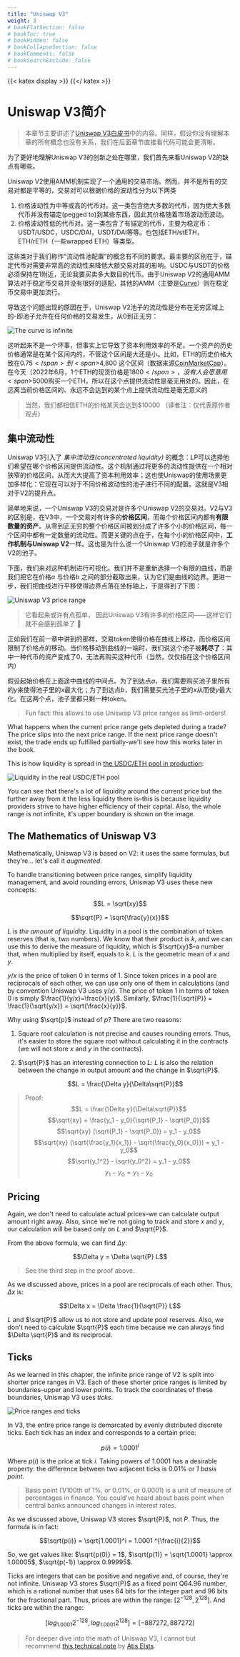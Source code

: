 ```yaml
---
title: "Uniswap V3"
weight: 3
# bookFlatSection: false
# bookToc: true
# bookHidden: false
# bookCollapseSection: false
# bookComments: false
# bookSearchExclude: false
---
```

{{< katex display >}} {{</ katex >}}

# Uniswap V3简介

> 本章节主要讲述了[Uniswap V3白皮书](https://uniswap.org/whitepaper-v3.pdf)中的内容。同样，假设你没有理解本章的所有概念也没有关系，我们在后面章节直接看代码可能会更清晰。

为了更好地理解Uniswap V3的创新之处在哪里，我们首先来看Uniswap V2的缺点有哪些。

Uniswap V2使用AMM机制实现了一个通用的交易市场。然而，并不是所有的交易对都是平等的，交易对可以根据价格的波动性分为以下两类

1. 价格波动性为中等或高的代币对。这一类包含绝大多数的代币，因为绝大多数代币并没有锚定(pegged to)到某些东西，因此其价格随着市场波动而波动。
2. 价格波动性低的代币对。这一类包含了有锚定的代币，主要为稳定币：USDT/USDC，USDC/DAI，USDT/DAI等等。也包括ETH/stETH，ETH/rETH（一些wrapped ETH）等类型。

这些类对于我们称作“流动性池配置”的概念有不同的要求。最主要的区别在于，锚定代币对需要非常高的流动性来降低大额交易对其的影响。USDC与USDT的价格必须保持在1附近，无论我要买卖多大数目的代币。由于Uniswap V2的通用AMM算法对于稳定币交易并没有很好的适配，其他的AMM（主要是[Curve](https://curve.fi)）则在稳定币交易中更加流行。

导致这个问题出现的原因在于，Uniswap V2池子的流动性是分布在无穷区域上的-即池子允许在任何价格的交易发生，从0到正无穷：


![The curve is infinite](/images/milestone_0/curve_infinite.png)

这听起来不是一个坏事，但事实上它导致了资本利用效率的不足。一个资产的历史价格通常是在某个区间内的，不管这个区间是大还是小。比如，ETH的历史价格大致在<span>$0.75</span>
到 <span>$4,800</span> 这个区间（数据来源[CoinMarketCap](https://coinmarketcap.com/currencies/ethereum/)）。在今天（2022年6月，1个ETH的现货价格是<span>$1800</span>，没有人会愿意用<span>$5000</span>购买一个ETH，所以在这个点提供流动性是毫无用处的。因此，在远离当前价格区间的、永远不会达到的某个点上提供流动性是毫无意义的

> 当然，我们都相信ETH的价格某天会达到$10000
> （译者注：仅代表原作者观点）

## 集中流动性

Uniswap V3引入了 *集中流动性(concentrated liquidity)* 的概念：LP可以选择他们希望在哪个价格区间提供流动性。这个机制通过将更多的流动性提供在一个相对狭窄的价格区间，从而大大提高了资本利用效率；这也使Uniswap的使用场景更加多样化：它现在可以对于不同价格波动性的池子进行不同的配置。这就是V3相对于V2的提升点。

简单地来说，一个Uniswap V3的交易对是许多个Uniswap V2的交易对。V2与V3的区别是，在V3中，一个交易对有许多的**价格区间**，而每个价格区间内都有**有限数量的资产**。从零到正无穷的整个价格区间被划分成了许多个小的价格区间，每一个区间中都有一定数量的流动性。而更关键的点在于，在每个小的价格区间中，**工作机制与Uniswap V2**一样。这也是为什么说一个Uniswap V3的池子就是许多个V2的池子。

下面，我们来对这种机制进行可视化。我们并不是重新选择一个有限的曲线，而是我们把它在价格$a$ 与价格$b$ 之间的部分截取出来，认为它们是曲线的边界。更进一步，我们把曲线进行平移使得边界点落在坐标轴上，于是得到了下图：


![Uniswap V3 price range](/images/milestone_0/curve_finite.png)

> 它看起来或许有点孤单， 因此Uniswap V3有许多的价格区间——这样它们就不会感到孤单了 🙂

正如我们在前一章中讲到的那样，交易token使得价格在曲线上移动，而价格区间限制了价格点的移动。当价格移动到曲线的一端时，我们说这个池子被**耗尽了**：其中一种代币的资产变成了0，无法再购买这种代币（当然，仅仅指在这个价格区间内）

假设起始价格在上面途中曲线的中间点。为了到达点$a$，我们需要购买池子里所有的$y$来使得池子里的$x$最大化；为了到达点$b$，我们需要买光池子里的$x$从而使$y$最大化。在这两个点，池子里都只剩一种token。


> Fun fact: this allows to use Uniswap V3 price ranges as limit-orders!

What happens when the current price range gets depleted during a trade? The price slips into the next price range. If the
next price range doesn't exist, the trade ends up fulfilled partially-we'll see how this works later in the book.

This is how liquidity is spread in [the USDC/ETH pool in production](https://info.uniswap.org/#/pools/0x8ad599c3a0ff1de082011efddc58f1908eb6e6d8):

![Liquidity in the real USDC/ETH pool](/images/milestone_0/usdceth_liquidity.png)

You can see that there's a lot of liquidity around the current price but the further away from it the less liquidity
there is–this is because liquidity providers strive to have higher efficiency of their capital. Also, the whole range is
not infinite, it's upper boundary is shown on the image.

## The Mathematics of Uniswap V3

Mathematically, Uniswap V3 is based on V2: it uses the same formulas, but they're... let's call it *augmented*.

To handle transitioning between price ranges, simplify liquidity management, and avoid rounding errors, Uniswap V3 uses
these new concepts:

$$L = \sqrt{xy}$$

$$\sqrt{P} = \sqrt{\frac{y}{x}}$$

$L$ is *the amount of liquidity*. Liquidity in a pool is the combination of token reserves (that is,
two numbers). We know that their product is $k$, and we can use this to derive the measure of liquidity, which is
$\sqrt{xy}$–a number that, when multiplied by itself, equals to $k$. $L$ is the geometric mean of $x$ and $y$.

$y/x$ is the price of token 0 in terms of 1. Since token prices in a pool are reciprocals of each other, we can use only
one of them in calculations (and by convention Uniswap V3 uses $y/x$). The price of token 1 in terms of token 0 is simply 
$\frac{1}{y/x}=\frac{x}{y}$. Similarly, $\frac{1}{\sqrt{P}} = \frac{1}{\sqrt{y/x}} = \sqrt{\frac{x}{y}}$.

Why using $\sqrt{p}$ instead of $p$? There are two reasons:

1. Square root calculation is not precise and causes rounding errors. Thus, it's easier to store the square root without
calculating it in the contracts (we will not store $x$ and $y$ in the contracts).
1. $\sqrt{P}$ has an interesting connection to $L$: $L$ is also the relation between the change in output amount and 
the change in $\sqrt{P}$.

    $$L = \frac{\Delta y}{\Delta\sqrt{P}}$$

> Proof:
$$L = \frac{\Delta y}{\Delta\sqrt{P}}$$
$$\sqrt{xy} = \frac{y_1 - y_0}{\sqrt{P_1} - \sqrt{P_0}}$$
$$\sqrt{xy} (\sqrt{P_1} - \sqrt{P_0}) = y_1 - y_0$$
$$\sqrt{xy} (\sqrt{\frac{y_1}{x_1}} - \sqrt{\frac{y_0}{x_0}}) = y_1 - y_0$$
$$\sqrt{y_1^2} - \sqrt{y_0^2} = y_1 - y_0$$
$$y_1 - y_0 = y_1 - y_0$$

## Pricing

Again, we don't need to calculate actual prices–we can calculate output amount right away. Also, since we're not going
to track and store $x$ and $y$, our calculation will be based only on $L$ and $\sqrt{P}$.

From the above formula, we can find $\Delta y$:

$$\Delta y = \Delta \sqrt{P} L$$

> See the third step in the proof above.

As we discussed above, prices in a pool are reciprocals of each other. Thus, $\Delta x$ is:

$$\Delta x = \Delta \frac{1}{\sqrt{P}} L$$

$L$ and $\sqrt{P}$ allow us to not store and update pool reserves. Also, we don't need to calculate $\sqrt{P}$ each time
because we can always find $\Delta \sqrt{P}$ and its reciprocal.

## Ticks

As we learned in this chapter, the infinite price range of V2 is split into shorter price ranges in V3. Each of these
shorter price ranges is limited by boundaries–upper and lower points. To track the coordinates of these boundaries,
Uniswap V3 uses *ticks*.

![Price ranges and ticks](/images/milestone_0/ticks_and_ranges.png)

In V3, the entire price range is demarcated by evenly distributed discrete ticks. Each tick has an index and corresponds
to a certain price:

$$p(i) = 1.0001^i$$

Where $p(i)$ is the price at tick $i$. Taking powers of 1.0001 has a desirable property: the difference between two
adjacent ticks is 0.01% or *1 basis point*.

> Basis point (1/100th of 1%, or 0.01%, or 0.0001) is a unit of measure of percentages in finance. You could've heard about
basis point when central banks announced changes in interest rates.

As we discussed above, Uniswap V3 stores $\sqrt{P}$, not $P$. Thus, the formula is in fact:

$$\sqrt{p(i)} = \sqrt{1.0001}^i = 1.0001 ^{\frac{i}{2}}$$

So, we get values like: $\sqrt{p(0)} = 1$, $\sqrt{p(1)} = \sqrt{1.0001} \approx 1.00005$, $\sqrt{p(-1)} \approx 0.99995$.

Ticks are integers that can be positive and negative and, of course, they're not infinite. Uniswap V3 stores $\sqrt{P}$
as a fixed point Q64.96 number, which is a rational number that uses 64 bits for the integer part and 96 bits for the
fractional part. Thus, prices are within the range: $[2^{-128}, 2^{128}]$. And ticks are within the range:

$$[log_{1.0001}2^{-128}, log_{1.0001}{2^{128}}] = [-887272, 887272]$$

> For deeper dive into the math of Uniswap V3, I cannot but recommend [this technical note](https://atiselsts.github.io/pdfs/uniswap-v3-liquidity-math.pdf)
by [Atis Elsts](https://twitter.com/atiselsts).